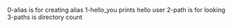 0-alias is for creating alias
1-hello_you prints hello user
2-path is for looking
3-paths is directory count
